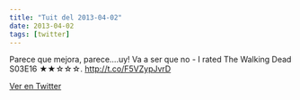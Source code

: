 ```yaml
---
title: "Tuit del 2013-04-02"
date: 2013-04-02
tags: [twitter]
---
```


Parece que mejora, parece....uy! Va a ser que no - I rated The Walking Dead S03E16 ★★☆☆☆. http://t.co/F5VZypJvrD



[Ver en Twitter](https://twitter.com/i/web/status/319178700593721345)
